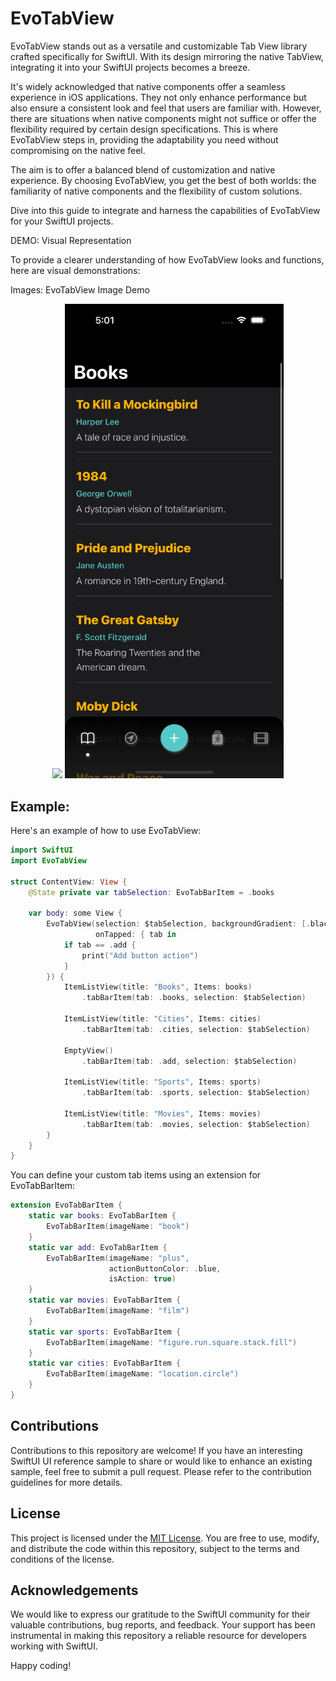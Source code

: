 # EvoTabView
EvoTabView stands out as a versatile and customizable Tab View library crafted specifically for SwiftUI. With its design mirroring the native TabView, integrating it into your SwiftUI projects becomes a breeze.

It's widely acknowledged that native components offer a seamless experience in iOS applications. They not only enhance performance but also ensure a consistent look and feel that users are familiar with. However, there are situations when native components might not suffice or offer the flexibility required by certain design specifications. This is where EvoTabView steps in, providing the adaptability you need without compromising on the native feel.

The aim is to offer a balanced blend of customization and native experience. By choosing EvoTabView, you get the best of both worlds: the familiarity of native components and the flexibility of custom solutions.

Dive into this guide to integrate and harness the capabilities of EvoTabView for your SwiftUI projects.

DEMO: Visual Representation

To provide a clearer understanding of how EvoTabView looks and functions, here are visual demonstrations:

Images:
EvoTabView Image Demo
<div align="center">
    <img src="https://github.com/rahulvatakara/EvoTabView/blob/main/demo/evotab_video.gif" width="350">
    <img src="https://github.com/rahulvatakara/EvoTabView/blob/main/demo/evotab_image_2.png" width="350">
</div>


## Example:
Here's an example of how to use EvoTabView:

```swift
import SwiftUI
import EvoTabView

struct ContentView: View {
    @State private var tabSelection: EvoTabBarItem = .books

    var body: some View {
        EvoTabView(selection: $tabSelection, backgroundGradient: [.black, .black.opacity(0.6)],
                   onTapped: { tab in
            if tab == .add {
                print("Add button action")
            }
        }) {
            ItemListView(title: "Books", Items: books)
                .tabBarItem(tab: .books, selection: $tabSelection)

            ItemListView(title: "Cities", Items: cities)
                .tabBarItem(tab: .cities, selection: $tabSelection)

            EmptyView()
                .tabBarItem(tab: .add, selection: $tabSelection)

            ItemListView(title: "Sports", Items: sports)
                .tabBarItem(tab: .sports, selection: $tabSelection)

            ItemListView(title: "Movies", Items: movies)
                .tabBarItem(tab: .movies, selection: $tabSelection)
        }
    }
}
```

You can define your custom tab items using an extension for EvoTabBarItem:

```swift
extension EvoTabBarItem {
    static var books: EvoTabBarItem {
        EvoTabBarItem(imageName: "book")
    }
    static var add: EvoTabBarItem {
        EvoTabBarItem(imageName: "plus",
                      actionButtonColor: .blue,
                      isAction: true)
    }
    static var movies: EvoTabBarItem {
        EvoTabBarItem(imageName: "film")
    }
    static var sports: EvoTabBarItem {
        EvoTabBarItem(imageName: "figure.run.square.stack.fill")
    }
    static var cities: EvoTabBarItem {
        EvoTabBarItem(imageName: "location.circle")
    }
}
```

## Contributions

Contributions to this repository are welcome! If you have an interesting SwiftUI UI reference sample to share or would like to enhance an existing sample, feel free to submit a pull request. Please refer to the contribution guidelines for more details.

## License

This project is licensed under the [MIT License](https://chat.openai.com/LICENSE). You are free to use, modify, and distribute the code within this repository, subject to the terms and conditions of the license.

## Acknowledgements

We would like to express our gratitude to the SwiftUI community for their valuable contributions, bug reports, and feedback. Your support has been instrumental in making this repository a reliable resource for developers working with SwiftUI.

Happy coding!
